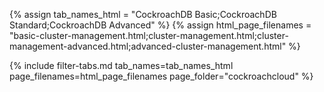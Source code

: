 {% assign tab_names_html = "CockroachDB Basic;CockroachDB Standard;CockroachDB Advanced" %}
{% assign html_page_filenames = "basic-cluster-management.html;cluster-management.html;cluster-management-advanced.html;advanced-cluster-management.html" %}

{% include filter-tabs.md tab_names=tab_names_html page_filenames=html_page_filenames page_folder="cockroachcloud" %}
